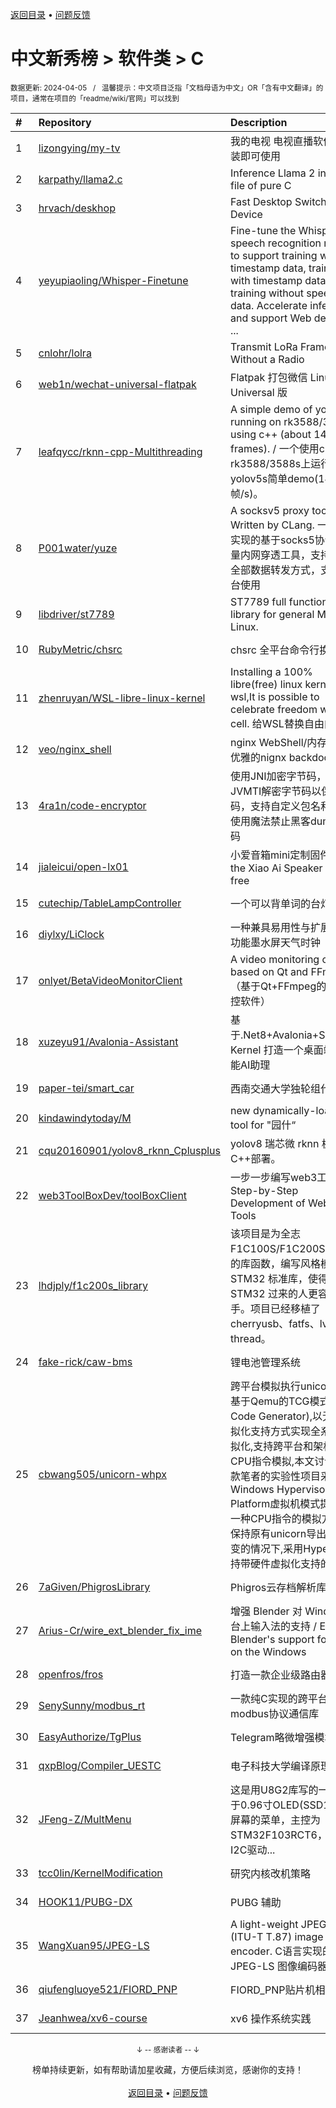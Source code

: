 <a href="https://gitee.com/GrowingGit/GitHub-Chinese-Top-Charts#github中文排行榜">返回目录</a> • <a href="/content/docs/feedback.md">问题反馈</a>

# 中文新秀榜 > 软件类 > C
<sub>数据更新: 2024-04-05&nbsp;&nbsp;&nbsp;/&nbsp;&nbsp;&nbsp;温馨提示：中文项目泛指「文档母语为中文」OR「含有中文翻译」的项目，通常在项目的「readme/wiki/官网」可以找到</sub>

|#|Repository|Description|Stars|Updated|Created|
|:-|:-|:-|:-|:-|:-|
|1|[lizongying/my-tv](https://github.com/lizongying/my-tv)|我的电视 电视直播软件，安装即可使用|23179|2024-04-03|2023-12-04|
|2|[karpathy/llama2.c](https://github.com/karpathy/llama2.c)|Inference Llama 2 in one file of pure C|14804|2024-03-20|2023-07-23|
|3|[hrvach/deskhop](https://github.com/hrvach/deskhop)|Fast Desktop Switching Device|5754|2024-04-04|2023-12-24|
|4|[yeyupiaoling/Whisper-Finetune](https://github.com/yeyupiaoling/Whisper-Finetune)|Fine-tune the Whisper speech recognition model to support training without timestamp data, training with timestamp data, and training without speech data. Accelerate inference and support Web deployme ...|599|2024-02-06|2023-04-22|
|5|[cnlohr/lolra](https://github.com/cnlohr/lolra)|Transmit LoRa Frames Without a Radio|482|2024-04-03|2024-03-25|
|6|[web1n/wechat-universal-flatpak](https://github.com/web1n/wechat-universal-flatpak)|Flatpak 打包微信 Linux Universal 版|355|2024-04-03|2024-03-08|
|7|[leafqycc/rknn-cpp-Multithreading](https://github.com/leafqycc/rknn-cpp-Multithreading)|A simple demo of yolov5s running on rk3588/3588s using c++ (about 142 frames). / 一个使用c++在rk3588/3588s上运行的yolov5s简单demo(142帧/s)。|295|2023-12-08|2023-05-05|
|8|[P001water/yuze](https://github.com/P001water/yuze)|A socksv5 proxy tool Written by CLang. 一款纯C实现的基于socks5协议的轻量内网穿透工具，支持ew的全部数据转发方式，支持跨平台使用|290|2024-03-06|2024-01-13|
|9|[libdriver/st7789](https://github.com/libdriver/st7789)|ST7789 full function driver library for general MCU and Linux.|244|2024-02-25|2023-06-05|
|10|[RubyMetric/chsrc](https://github.com/RubyMetric/chsrc)|chsrc  全平台命令行换源工具|238|2024-01-19|2023-09-03|
|11|[zhenruyan/WSL-libre-linux-kernel](https://github.com/zhenruyan/WSL-libre-linux-kernel)| Installing a 100% libre(free) linux kernel for wsl,It is possible to celebrate freedom within a cell. 给WSL替换自由内核!!!|221|2024-04-04|2023-07-04|
|12|[veo/nginx_shell](https://github.com/veo/nginx_shell)|nginx WebShell/内存马，更优雅的nignx backdoor|209|2024-01-04|2023-12-20|
|13|[4ra1n/code-encryptor](https://github.com/4ra1n/code-encryptor)|使用JNI加密字节码，通过JVMTI解密字节码以保护代码，支持自定义包名和密钥，使用魔法禁止黑客dump字节码|146|2024-01-17|2023-09-06|
|14|[jialeicui/open-lx01](https://github.com/jialeicui/open-lx01)|小爱音箱mini定制固件   Let the Xiao Ai Speaker Mini free|125|2024-02-17|2024-01-23|
|15|[cutechip/TableLampController](https://github.com/cutechip/TableLampController)|一个可以背单词的台灯控制器|121|2024-01-08|2023-11-12|
|16|[diylxy/LiClock](https://github.com/diylxy/LiClock)|一种兼具易用性与扩展性的多功能墨水屏天气时钟|121|2024-01-17|2023-10-02|
|17|[onlyet/BetaVideoMonitorClient](https://github.com/onlyet/BetaVideoMonitorClient)|A video monitoring client based on Qt and FFmpeg.（基于Qt+FFmpeg的视频监控软件）|85|2023-10-08|2023-05-14|
|18|[xuzeyu91/Avalonia-Assistant](https://github.com/xuzeyu91/Avalonia-Assistant)|基于.Net8+Avalonia+Semantic Kernel 打造一个桌面端的智能AI助理|81|2024-01-19|2024-01-08|
|19|[paper-tei/smart_car](https://github.com/paper-tei/smart_car)|西南交通大学独轮组代码|73|2024-03-06|2023-07-25|
|20|[kindawindytoday/M](https://github.com/kindawindytoday/M)|new dynamically-loading tool for "园什“|70|2024-01-14|2023-04-14|
|21|[cqu20160901/yolov8_rknn_Cplusplus](https://github.com/cqu20160901/yolov8_rknn_Cplusplus)|yolov8 瑞芯微 rknn 板端 C++部署。|69|2024-01-12|2023-06-09|
|22|[web3ToolBoxDev/toolBoxClient](https://github.com/web3ToolBoxDev/toolBoxClient)|一步一步编写web3工具——Step-by-Step Development of Web3 Tools|63|2024-04-01|2024-02-27|
|23|[lhdjply/f1c200s_library](https://github.com/lhdjply/f1c200s_library)|该项目是为全志 F1C100S/F1C200S 所编写的库函数，编写风格模仿 STM32 标准库，使得从 STM32 过来的人更容易上手。项目已经移植了 cherryusb、fatfs、lvgl、rt-thread。|61|2024-03-29|2023-12-04|
|24|[fake-rick/caw-bms](https://github.com/fake-rick/caw-bms)|锂电池管理系统|60|2024-02-19|2023-12-23|
|25|[cbwang505/unicorn-whpx](https://github.com/cbwang505/unicorn-whpx)|跨平台模拟执行unicorn框架基于Qemu的TCG模式(Tiny Code Generator),以无硬件虚拟化支持方式实现全系统的虚拟化,支持跨平台和架构的CPU指令模拟,本文讨论是一款笔者的实验性项目采用Windows Hypervisor Platform虚拟机模式提供了另一种CPU指令的模拟方式,在保持原有unicorn导出接口不变的情况下,采用Hyper-v支持带硬件虚拟化支持的Win ...|60|2023-12-17|2023-12-16|
|26|[7aGiven/PhigrosLibrary](https://github.com/7aGiven/PhigrosLibrary)|Phigros云存档解析库|59|2024-03-15|2023-04-08|
|27|[Arius-Cr/wire_ext_blender_fix_ime](https://github.com/Arius-Cr/wire_ext_blender_fix_ime)|增强 Blender 对 Windows 平台上输入法的支持 / Enhance Blender's support for IME on the Windows|58|2024-04-02|2023-05-30|
|28|[openfros/fros](https://github.com/openfros/fros)|打造一款企业级路由器系统|51|2024-01-13|2023-05-29|
|29|[SenySunny/modbus_rt](https://github.com/SenySunny/modbus_rt)|一款纯C实现的跨平台modbus协议通信库|41|2024-01-06|2023-09-20|
|30|[EasyAuthorize/TgPlus](https://github.com/EasyAuthorize/TgPlus)|Telegram略微增强模块|39|2023-12-25|2023-07-04|
|31|[qxpBlog/Compiler_UESTC](https://github.com/qxpBlog/Compiler_UESTC)|电子科技大学编译原理实验|37|2023-11-10|2023-05-26|
|32|[JFeng-Z/MultMenu](https://github.com/JFeng-Z/MultMenu)|这是用U8G2库写的一个适用于0.96寸OLED(SSD1306)屏幕的菜单，主控为STM32F103RCT6，采用I2C驱动...|31|2024-01-20|2023-06-30|
|33|[tcc0lin/KernelModification](https://github.com/tcc0lin/KernelModification)|研究内核改机策略|28|2023-12-08|2023-08-14|
|34|[HOOK11/PUBG-DX](https://github.com/HOOK11/PUBG-DX)|PUBG 辅助|26|2023-10-05|2023-10-04|
|35|[WangXuan95/JPEG-LS](https://github.com/WangXuan95/JPEG-LS)|A light-weight JPEG-LS (ITU-T T.87) image encoder. C语言实现的 JPEG-LS 图像编码器。|26|2024-01-10|2023-04-24|
|36|[qiufengluoye521/FIORD_PNP](https://github.com/qiufengluoye521/FIORD_PNP)|FIORD_PNP贴片机相关文件|25|2023-10-17|2023-08-04|
|37|[Jeanhwea/xv6-course](https://github.com/Jeanhwea/xv6-course)|xv6 操作系统实践|24|2023-12-31|2023-10-29|

<div align="center">
    <p><sub>↓ -- 感谢读者 -- ↓</sub></p>
    榜单持续更新，如有帮助请加星收藏，方便后续浏览，感谢你的支持！
</div>

<br/>

<div align="center"><a href="https://gitee.com/GrowingGit/GitHub-Chinese-Top-Charts#github中文排行榜">返回目录</a> • <a href="/content/docs/feedback.md">问题反馈</a></div>
